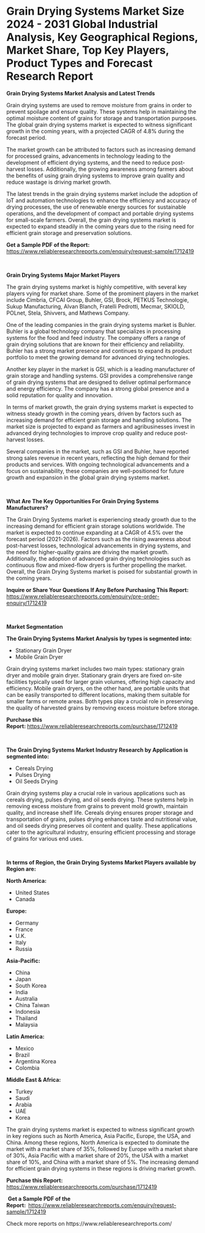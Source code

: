 <p><h1>Grain Drying Systems Market Size 2024 - 2031 Global Industrial Analysis, Key Geographical Regions, Market Share, Top Key Players, Product Types and Forecast Research Report</h1></p><p><strong>Grain Drying Systems Market Analysis and Latest Trends</strong></p>
<p><p>Grain drying systems are used to remove moisture from grains in order to prevent spoilage and ensure quality. These systems help in maintaining the optimal moisture content of grains for storage and transportation purposes. The global grain drying systems market is expected to witness significant growth in the coming years, with a projected CAGR of 4.8% during the forecast period.</p><p>The market growth can be attributed to factors such as increasing demand for processed grains, advancements in technology leading to the development of efficient drying systems, and the need to reduce post-harvest losses. Additionally, the growing awareness among farmers about the benefits of using grain drying systems to improve grain quality and reduce wastage is driving market growth.</p><p>The latest trends in the grain drying systems market include the adoption of IoT and automation technologies to enhance the efficiency and accuracy of drying processes, the use of renewable energy sources for sustainable operations, and the development of compact and portable drying systems for small-scale farmers. Overall, the grain drying systems market is expected to expand steadily in the coming years due to the rising need for efficient grain storage and preservation solutions.</p></p>
<p><strong>Get a Sample PDF of the Report:&nbsp;</strong> <a href="https://www.reliableresearchreports.com/enquiry/request-sample/1712419">https://www.reliableresearchreports.com/enquiry/request-sample/1712419</a></p>
<p>&nbsp;</p>
<p><strong>Grain Drying Systems Major Market Players</strong></p>
<p><p>The grain drying systems market is highly competitive, with several key players vying for market share. Some of the prominent players in the market include Cimbria, CFCAI Group, Buhler, GSI, Brock, PETKUS Technologie, Sukup Manufacturing, Alvan Blanch, Fratelli Pedrotti, Mecmar, SKIOLD, POLnet, Stela, Shivvers, and Mathews Company.</p><p>One of the leading companies in the grain drying systems market is Buhler. Buhler is a global technology company that specializes in processing systems for the food and feed industry. The company offers a range of grain drying solutions that are known for their efficiency and reliability. Buhler has a strong market presence and continues to expand its product portfolio to meet the growing demand for advanced drying technologies.</p><p>Another key player in the market is GSI, which is a leading manufacturer of grain storage and handling systems. GSI provides a comprehensive range of grain drying systems that are designed to deliver optimal performance and energy efficiency. The company has a strong global presence and a solid reputation for quality and innovation.</p><p>In terms of market growth, the grain drying systems market is expected to witness steady growth in the coming years, driven by factors such as increasing demand for efficient grain storage and handling solutions. The market size is projected to expand as farmers and agribusinesses invest in advanced drying technologies to improve crop quality and reduce post-harvest losses.</p><p>Several companies in the market, such as GSI and Buhler, have reported strong sales revenue in recent years, reflecting the high demand for their products and services. With ongoing technological advancements and a focus on sustainability, these companies are well-positioned for future growth and expansion in the global grain drying systems market.</p></p>
<p>&nbsp;</p>
<p><strong>What Are The Key Opportunities For Grain Drying Systems Manufacturers?</strong></p>
<p><p>The Grain Drying Systems market is experiencing steady growth due to the increasing demand for efficient grain storage solutions worldwide. The market is expected to continue expanding at a CAGR of 4.5% over the forecast period (2021-2026). Factors such as the rising awareness about post-harvest losses, technological advancements in drying systems, and the need for higher-quality grains are driving the market growth. Additionally, the adoption of advanced grain drying technologies such as continuous flow and mixed-flow dryers is further propelling the market. Overall, the Grain Drying Systems market is poised for substantial growth in the coming years.</p></p>
<p><strong>Inquire or Share Your Questions If Any Before Purchasing This Report:</strong> <a href="https://www.reliableresearchreports.com/enquiry/pre-order-enquiry/1712419">https://www.reliableresearchreports.com/enquiry/pre-order-enquiry/1712419</a></p>
<p>&nbsp;</p>
<p><strong>Market Segmentation</strong></p>
<p><strong>The Grain Drying Systems Market Analysis by types is segmented into:</strong></p>
<p><ul><li>Stationary Grain Dryer</li><li>Mobile Grain Dryer</li></ul></p>
<p><p>Grain drying systems market includes two main types: stationary grain dryer and mobile grain dryer. Stationary grain dryers are fixed on-site facilities typically used for larger grain volumes, offering high capacity and efficiency. Mobile grain dryers, on the other hand, are portable units that can be easily transported to different locations, making them suitable for smaller farms or remote areas. Both types play a crucial role in preserving the quality of harvested grains by removing excess moisture before storage.</p></p>
<p><strong>Purchase this Report:&nbsp;</strong><a href="https://www.reliableresearchreports.com/purchase/1712419">https://www.reliableresearchreports.com/purchase/1712419</a></p>
<p>&nbsp;</p>
<p><strong>The Grain Drying Systems Market Industry Research by Application is segmented into:</strong></p>
<p><ul><li>Cereals Drying</li><li>Pulses Drying</li><li>Oil Seeds Drying</li></ul></p>
<p><p>Grain drying systems play a crucial role in various applications such as cereals drying, pulses drying, and oil seeds drying. These systems help in removing excess moisture from grains to prevent mold growth, maintain quality, and increase shelf life. Cereals drying ensures proper storage and transportation of grains, pulses drying enhances taste and nutritional value, and oil seeds drying preserves oil content and quality. These applications cater to the agricultural industry, ensuring efficient processing and storage of grains for various end uses.</p></p>
<p>&nbsp;</p>
<p><strong>In terms of Region, the Grain Drying Systems Market Players available by Region are:</strong></p>
<p>
    <p> <strong> North America: </strong>
        <ul>
            <li>United States</li>
            <li>Canada</li>
        </ul>
        </p> 
    <p> <strong> Europe: </strong>
        <ul>
            <li>Germany</li>
            <li>France</li>
            <li>U.K.</li>
            <li>Italy</li>
            <li>Russia</li>
        </ul>
        </p> 
    <p> <strong> Asia-Pacific: </strong>
        <ul>
            <li>China</li>
            <li>Japan</li>
            <li>South Korea</li>
            <li>India</li>
            <li>Australia</li>
            <li>China Taiwan</li>
            <li>Indonesia</li>
            <li>Thailand</li>
            <li>Malaysia</li>
        </ul>
        </p> 
    <p> <strong> Latin America: </strong>
        <ul>
            <li>Mexico</li>
            <li>Brazil</li>
            <li>Argentina Korea</li>
            <li>Colombia</li>
        </ul>
        </p> 
    <p> <strong> Middle East & Africa: </strong>
        <ul>
            <li>Turkey</li>
            <li>Saudi</li>
            <li>Arabia</li>
            <li>UAE</li>
            <li>Korea</li>
        </ul>
    </p>
    </p>
<p><p>The grain drying systems market is expected to witness significant growth in key regions such as North America, Asia Pacific, Europe, the USA, and China. Among these regions, North America is expected to dominate the market with a market share of 35%, followed by Europe with a market share of 30%, Asia Pacific with a market share of 20%, the USA with a market share of 10%, and China with a market share of 5%. The increasing demand for efficient grain drying systems in these regions is driving market growth.</p></p>
<p><strong>Purchase this Report: </strong><a href="https://www.reliableresearchreports.com/purchase/1712419">https://www.reliableresearchreports.com/purchase/1712419</a></p>
<p>&nbsp;<strong>Get a Sample PDF of the Report:&nbsp;&nbsp;</strong><a href="https://www.reliableresearchreports.com/enquiry/request-sample/1712419">https://www.reliableresearchreports.com/enquiry/request-sample/1712419</a></p>
<p><strong></strong></p>
<p>Check more reports on https://www.reliableresearchreports.com/</p>